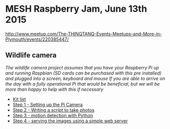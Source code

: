 # MESH Raspberry Jam, June 13th 2015
http://www.meetup.com/The-THINQTANQ-Events-Meetups-and-More-in-Plymouth/events/220385447/

## Wildlife camera

_The wildlife camera project assumes that you have your Raspberry Pi up and running Raspbian (SD cards can be purchased with this pre installed) and plugged into a screen, keyboard and mouse_ 
_If you are able to arrive on the day with a fully operational Pi that would be beneficial, but we will be more than happy to help with this if necessary_ 

* [Kit list](wildlife-camera/kit-list.md)
* [Step 1 - Setting up the Pi Camera](wildlife-camera/step-1.md)
* [Step 2 - Writing a script to take photos](wildlife-camera/step-2.md)
* [Step 3 - motion detection with Python](wildlife-camera/step-3.md)
* [Step 4 - serving the images using a simple web server](wildlife-camera/step-4.md)
